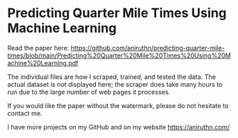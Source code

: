 # Predicting Quarter Mile Times Using Machine Learning

Read the paper here: https://github.com/aniruthn/predicting-quarter-mile-times/blob/main/Predicting%20Quarter%20Mile%20Times%20Using%20Machine%20Learning.pdf

The individual files are how I scraped, trained, and tested the data. The actual dataset is not displayed here; the scraper does take many hours to run due to the large number of web pages it processes.

If you would like the paper without the watermark, please do not hesitate to contact me.

I have more projects on my GitHub and on my website https://aniruthn.com/